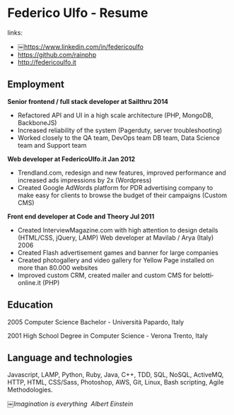 Federico Ulfo - Resume
======================

links:
- ￼https://www.linkedin.com/in/federicoulfo
- https://github.com/rainphp
- http://federicoulfo.it
 


Employment
----------

**Senior front­end / full stack developer at Sailthru 2014**
- Refactored API and UI in a high scale architecture (PHP, MongoDB,
BackboneJS)
- Increased reliability of the system (Pagerduty, server
troubleshooting)
- Worked closely to the QA team, DevOps team DB team, Data Science team
and Support team

**Web developer at FedericoUlfo.it Jan 2012**
- Trendland.com, redesign and new features, improved performance and
increased ads impressions by 2x (Wordpress)
- Created Google AdWords platform for PDR advertising company to make
easy for clients to browse the budget of their campaigns (Custom CMS)

**Front end developer at Code and Theory Jul 2011**
- Created InterviewMagazine.com with high attention to design details
(HTML/CSS, jQuery, LAMP)
Web developer at Mavilab / Arya (Italy) 2006
- Created Flash advertisement games and banner for large companies
- Created photogallery and video gallery for Yellow Page installed on
more than 80.000 websites
- Improved custom CRM, created mailer and custom CMS for
belotti­online.it (PHP)


Education
---------
2005 Computer Science Bachelor - Università Papardo, Italy

2001 High School Degree in Computer Science - Verona Trento, Italy

Language and technologies
-------------------------
Javascript, LAMP, Python, Ruby, Java, C++, TDD, SQL, NoSQL, ActiveMQ,
HTTP, HTML, CSS/Sass, Photoshop, AWS, Git, Linux, Bash scripting, Agile
Methodologies.

*￼Imagination is everything ­ Albert Einstein*
